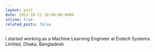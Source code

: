 ```yaml
---
layout: post
date: 2023-10-11 10:00:00-0400
inline: true
related_posts: false
---
```


I started working as a Machine Learning Engineer at Eutech Systems Limited, Dhaka, Bangladesh